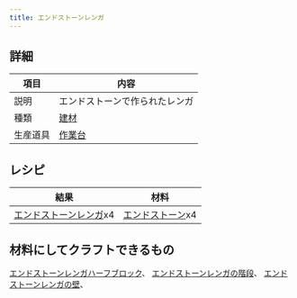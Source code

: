 ```yaml
---
title: エンドストーンレンガ
---
```

## 詳細

|項目|内容|
|---|---|
|説明|エンドストーンで作られたレンガ|
|種類|[建材](建材)|
|生産道具|[作業台](作業台)|

## レシピ

|結果|材料|
|---|---|
|[エンドストーンレンガ](エンドストーンレンガ)x4|[エンドストーン](エンドストーン)x4|

## 材料にしてクラフトできるもの

[エンドストーンレンガハーフブロック](エンドストーンレンガハーフブロック)、
[エンドストーンレンガの階段](エンドストーンレンガの階段)、
[エンドストーンレンガの壁](エンドストーンレンガの壁)、
